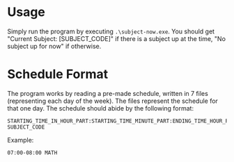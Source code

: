 # Usage
Simply run the program by executing `.\subject-now.exe`.
You should get "Current Subject: [SUBJECT_CODE]" if there is a subject up at the time, "No subject up for now" if otherwise.

# Schedule Format
The program works by reading a pre-made schedule, written in 7 files (representing each day of the week).
The files represent the schedule for that one day.
The schedule should abide by the following format:

```
STARTING_TIME_IN_HOUR_PART:STARTING_TIME_MINUTE_PART:ENDING_TIME_HOUR_PART:ENDING_TIME_MINUTE_PART SUBJECT_CODE
```

Example:
```
07:00-08:00 MATH
```
